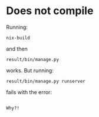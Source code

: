 # Does not compile

Running:

    nix-build

and then

    result/bin/manage.py
    
works. But running:

    result/bin/manage.py runserver
    
fails with the error:

```

Why?!


